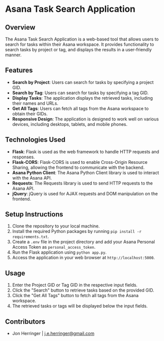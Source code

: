 # Asana Task Search Application

## Overview
The Asana Task Search Application is a web-based tool that allows users to search for tasks within their Asana workspace. It provides functionality to search tasks by project or tag, and displays the results in a user-friendly manner.

## Features
- **Search by Project**: Users can search for tasks by specifying a project GID.
- **Search by Tag**: Users can search for tasks by specifying a tag GID.
- **Display Tasks**: The application displays the retrieved tasks, including their names and URLs.
- **Get All Tags**: Users can fetch all tags from the Asana workspace to obtain their GIDs.
- **Responsive Design**: The application is designed to work well on various devices, including desktops, tablets, and mobile phones.

## Technologies Used
- **Flask**: Flask is used as the web framework to handle HTTP requests and responses.
- **Flask-CORS**: Flask-CORS is used to enable Cross-Origin Resource Sharing, allowing the frontend to communicate with the backend.
- **Asana Python Client**: The Asana Python Client library is used to interact with the Asana API.
- **Requests**: The Requests library is used to send HTTP requests to the Asana API.
- **jQuery**: jQuery is used for AJAX requests and DOM manipulation on the frontend.

## Setup Instructions
1. Clone the repository to your local machine.
2. Install the required Python packages by running `pip install -r requirements.txt`.
3. Create a `.env` file in the project directory and add your Asana Personal Access Token as `personal_access_token`.
4. Run the Flask application using `python app.py`.
5. Access the application in your web browser at `http://localhost:5000`.

## Usage
1. Enter the Project GID or Tag GID in the respective input fields.
2. Click the "Search" button to retrieve tasks based on the provided GID.
3. Click the "Get All Tags" button to fetch all tags from the Asana workspace.
4. The retrieved tasks or tags will be displayed below the input fields.

## Contributors
- Jon Herringer | j.e.herringer@gmail.com
